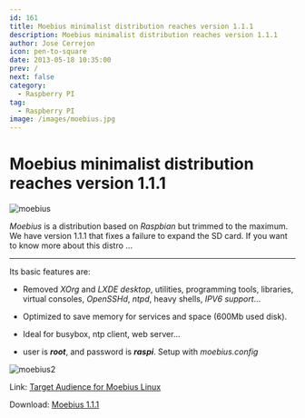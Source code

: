 ```yaml
---
id: 161
title: Moebius minimalist distribution reaches version 1.1.1
description: Moebius minimalist distribution reaches version 1.1.1
author: Jose Cerrejon
icon: pen-to-square
date: 2013-05-18 10:35:00
prev: /
next: false
category:
  - Raspberry PI
tag:
  - Raspberry PI
image: /images/moebius.jpg
---
```


# Moebius minimalist distribution reaches version 1.1.1

![moebius](/images/moebius.jpg)

*Moebius* is a distribution based on *Raspbian* but trimmed to the maximum. We have version 1.1.1 that fixes a failure to expand the SD card. If you want to know more about this distro ...

- - -
Its basic features are:

* Removed *XOrg* and *LXDE desktop*, utilities, programming tools, libraries, virtual consoles, *OpenSSHd*, *ntpd*, heavy shells, *IPV6 support*...

* Optimized to save memory for services and space (600Mb used disk).

* Ideal for busybox, ntp client, web server...

* user is ***root***, and password is ***raspi***. Setup with *moebius.config*

![moebius2](/images/moebius2.jpg)

Link: [Target Audience for Moebius Linux](http://moebiuslinux.sourceforge.net/release/target-audience-for-moebius-linux/)

Download: [Moebius 1.1.1](http://sourceforge.net/projects/moebiuslinux/files/raspberry.stable/)